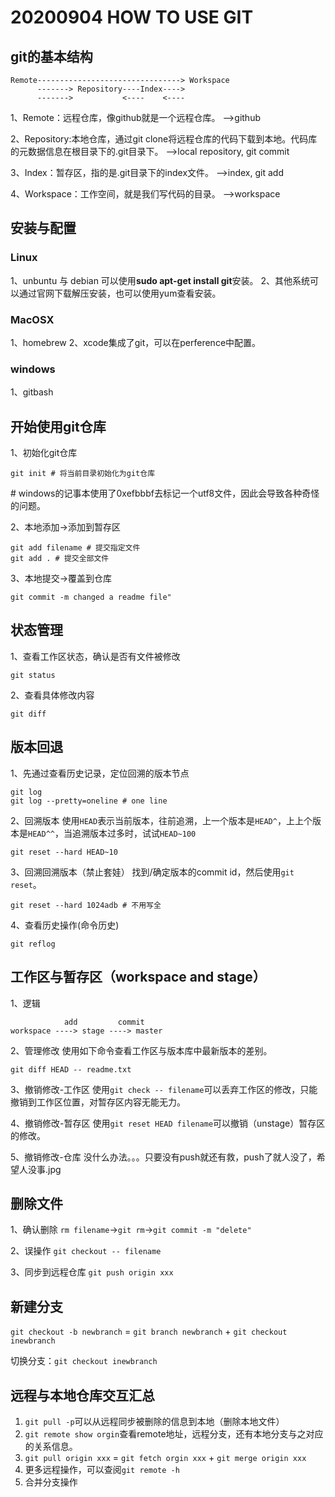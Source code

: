 # 20200904 HOW TO USE GIT

## git的基本结构
```
Remote--------------------------------> Workspace
      -------> Repository----Index---->     
      ------->           <----    <----
```

1、Remote：远程仓库，像github就是一个远程仓库。
-->github

2、Repository:本地仓库，通过git clone将远程仓库的代码下载到本地。代码库的元数据信息在根目录下的.git目录下。
-->local repository, git commit

3、Index：暂存区，指的是.git目录下的index文件。
-->index, git add

4、Workspace：工作空间，就是我们写代码的目录。
-->workspace

## 安装与配置
### Linux
1、unbuntu 与 debian 可以使用**sudo apt-get install git**安装。
2、其他系统可以通过官网下载解压安装，也可以使用yum查看安装。

### MacOSX
1、homebrew
2、xcode集成了git，可以在perference中配置。

### windows
1、gitbash

## 开始使用git仓库
1、初始化git仓库
```
git init # 将当前目录初始化为git仓库
```
\# windows的记事本使用了0xefbbbf去标记一个utf8文件，因此会导致各种奇怪的问题。

2、本地添加->添加到暂存区
```
git add filename # 提交指定文件
git add . # 提交全部文件
```

3、本地提交->覆盖到仓库
```
git commit -m changed a readme file"
```

## 状态管理
1、查看工作区状态，确认是否有文件被修改
```
git status
```

2、查看具体修改内容
```
git diff
```

## 版本回退
1、先通过查看历史记录，定位回溯的版本节点
```
git log
git log --pretty=oneline # one line
```

2、回溯版本
使用`HEAD`表示当前版本，往前追溯，上一个版本是`HEAD^`，上上个版本是`HEAD^^`，当追溯版本过多时，试试`HEAD~100`

```
git reset --hard HEAD~10
```

3、回溯回溯版本（禁止套娃）
找到/确定版本的commit id，然后使用`git reset`。
```
git reset --hard 1024adb # 不用写全
```
4、查看历史操作(命令历史)
```
git reflog
```

## 工作区与暂存区（workspace and stage）
1、逻辑
```
            add         commit
workspace ----> stage ----> master
```

2、管理修改
使用如下命令查看工作区与版本库中最新版本的差别。
```
git diff HEAD -- readme.txt
```
3、撤销修改-工作区
使用`git check -- filename`可以丢弃工作区的修改，只能撤销到工作区位置，对暂存区内容无能无力。

4、撤销修改-暂存区
使用`git reset HEAD filename`可以撤销（unstage）暂存区的修改。

5、撤销修改-仓库
没什么办法。。。只要没有push就还有救，push了就人没了，希望人没事.jpg

## 删除文件
1、确认删除
`rm filename`->`git rm`->`git commit -m "delete"`

2、误操作
`git checkout -- filename`

3、同步到远程仓库
`git push origin xxx`

## 新建分支
`git checkout -b newbranch` = `git branch newbranch` + `git checkout inewbranch`

切换分支：`git checkout inewbranch`

## 远程与本地仓库交互汇总
1. `git pull -p`可以从远程同步被删除的信息到本地（删除本地文件）
2. `git remote show orgin`查看remote地址，远程分支，还有本地分支与之对应的关系信息。
3. `git pull origin xxx` = `git fetch orgin xxx` + `git merge origin xxx`
4. 更多远程操作，可以查阅`git remote -h`
5. 合并分支操作